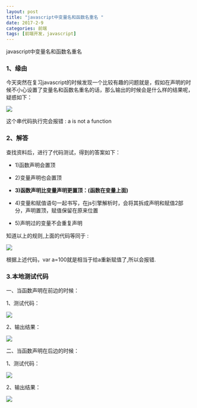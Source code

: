```yaml
---
layout: post
title: "javascript中变量名和函数名重名 "
date: 2017-2-9
categories: 前端
tags: [前端开发，javascript]
---
```


javascript中变量名和函数名重名

<!-- more -->

### 1、缘由

今天突然在复习javascript的时候发现一个比较有趣的问题就是，假如在声明的时候不小心设置了变量名和函数名重名的话，那么输出的时候会是什么样的结果呢，疑惑如下：

![](http://i1.piimg.com/567571/a6b5644d6c170ed4.png)

这个串代码执行完会报错 : a is not a function

### 2、解答
查找资料后，进行了代码测试，得到的答案如下：

+ 1)函数声明会置顶

+ 2)变量声明也会置顶

+ **3)函数声明比变量声明更置顶：(函数在变量上面)**

+ 4)变量和赋值语句一起书写，在js引擎解析时，会将其拆成声明和赋值2部分，声明置顶，赋值保留在原来位置

+ 5)声明过的变量不会重复声明

知道以上的规则,上面的代码等同于 :  

![](http://i1.piimg.com/567571/25bd215245fddfe5.png)

根据上述代码，var a=100就是相当于给a重新赋值了,所以会报错.

### 3.本地测试代码

一、当函数声明在前边的时候：

1、测试代码：

![](http://i1.piimg.com/567571/4ab00f5c04220a13.png)

2、输出结果：

![](http://p1.bpimg.com/567571/cb1bef8d5dae7c90.png)

二、当函数声明在后边的时候：

1、测试代码：

![](http://p1.bqimg.com/567571/3d9d9f9f1aef0a6a.png)

2、输出结果：

![](http://i1.piimg.com/567571/2b797f1d320f745c.png)